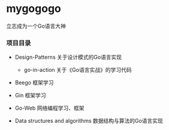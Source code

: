 # mygogogo
立志成为一个Go语言大神

### 项目目录

- Design-Patterns 关于设计模式的Go语言实现

	- go-in-action 关于《Go语言实战》的学习代码

- Beego 框架学习

- Gin 框架学习

- Go-Web 网络编程学习、框架

- Data structures and algorithms 数据结构与算法的Go语言实现


